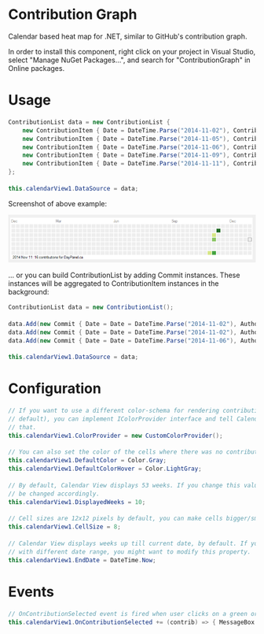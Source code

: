 Contribution Graph
=================

Calendar based heat map for .NET, similar to GitHub's contribution graph.

In order to install this component, right click on your project in Visual Studio, select "Manage NuGet Packages...", and search for "ContributionGraph" in Online packages.

# Usage

```c#
ContributionList data = new ContributionList { 
    new ContributionItem { Date = DateTime.Parse("2014-11-02"), ContributionCount = 1, Subject = "A" },
    new ContributionItem { Date = DateTime.Parse("2014-11-05"), ContributionCount = 3, Subject = "B" },
    new ContributionItem { Date = DateTime.Parse("2014-11-06"), ContributionCount = 6, Subject = "C" },
    new ContributionItem { Date = DateTime.Parse("2014-11-09"), ContributionCount = 11, Subject = "D" },
    new ContributionItem { Date = DateTime.Parse("2014-11-11"), ContributionCount = 16, Subject = "DayPanel.cs" } 
};

this.calendarView1.DataSource = data;
```

Screenshot of above example:

![Contribution Graph](https://raw.githubusercontent.com/akos-sereg/ContributionGraph/master/ContributionGraph/Docs/Screenshot.png "Screenshot")

... or you can build ContributionList by adding Commit instances. These instances will be aggregated to ContributionItem instances in the background:

```c#
ContributionList data = new ContributionList();

data.Add(new Commit { Date = Date = DateTime.Parse("2014-11-02"), Author = "akos-sereg", Title = "Commit message #1" });
data.Add(new Commit { Date = Date = DateTime.Parse("2014-11-02"), Author = "akos-sereg", Title = "Commit message #2" });
data.Add(new Commit { Date = Date = DateTime.Parse("2014-11-06"), Author = "akos-sereg", Title = "Commit message #3" });

this.calendarView1.DataSource = data;
```

# Configuration

```c#
// If you want to use a different color-schema for rendering contribution cells (green ones by 
// default), you can implement IColorProvider interface and tell Calendar View component to use 
// that.
this.calendarView1.ColorProvider = new CustomColorProvider();

// You can also set the color of the cells where there was no contribution (gray by default).
this.calendarView1.DefaultColor = Color.Gray;
this.calendarView1.DefaultColorHover = Color.LightGray;

// By default, Calendar View displays 53 weeks. If you change this value, the control's width will 
// be changed accordingly.
this.calendarView1.DisplayedWeeks = 10;

// Cell sizes are 12x12 pixels by default, you can make cells bigger/smaller by changing CellSize property
this.calendarView1.CellSize = 8;

// Calendar View displays weeks up till current date, by default. If you want to display contribution 
// with different date range, you might want to modify this property.
this.calendarView1.EndDate = DateTime.Now;
```

# Events

```c#
// OnContributionSelected event is fired when user clicks on a green or gray cell
this.calendarView1.OnContributionSelected += (contrib) => { MessageBox.Show(contrib.Subject); };
```

